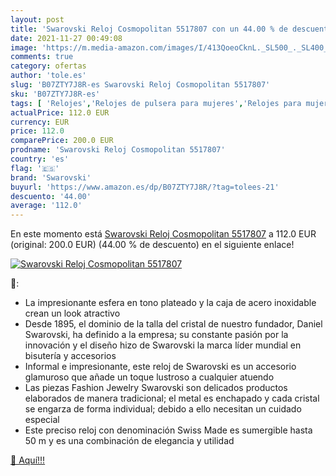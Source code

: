 ```yaml
---
layout: post
title: 'Swarovski Reloj Cosmopolitan 5517807 con un 44.00 % de descuento'
date: 2021-11-27 00:49:08
image: 'https://m.media-amazon.com/images/I/413QoeoCknL._SL500_._SL400_.jpg'
comments: true
category: ofertas
author: 'tole.es'
slug: 'B07ZTY7J8R-es Swarovski Reloj Cosmopolitan 5517807'
sku: 'B07ZTY7J8R-es'
tags: [ 'Relojes','Relojes de pulsera para mujeres','Relojes para mujer','swarovski', ]
actualPrice: 112.0 EUR
currency: EUR
price: 112.0
comparePrice: 200.0 EUR
prodname: 'Swarovski Reloj Cosmopolitan 5517807'
country: 'es'
flag: '🇪🇸'
brand: 'Swarovski'
buyurl: 'https://www.amazon.es/dp/B07ZTY7J8R/?tag=tolees-21'
descuento: '44.00'
average: '112.0'
---
```


En este momento está [Swarovski Reloj Cosmopolitan 5517807](https://www.amazon.es/dp/B07ZTY7J8R/?tag=tolees-21) a 112.0 EUR (original: 200.0 EUR) (44.00 %  de descuento) en el siguiente enlace!

[![Swarovski Reloj Cosmopolitan 5517807](https://m.media-amazon.com/images/I/413QoeoCknL._SL500_._SL400_.jpg)](https://www.amazon.es/dp/B07ZTY7J8R/?tag=tolees-21)

🔎:

- La impresionante esfera en tono plateado y la caja de acero inoxidable crean un look atractivo
- Desde 1895, el dominio de la talla del cristal de nuestro fundador, Daniel Swarovski, ha definido a la empresa; su constante pasión por la innovación y el diseño hizo de Swarovski la marca líder mundial en bisutería y accesorios
- Informal e impresionante, este reloj de Swarovski es un accesorio glamuroso que añade un toque lustroso a cualquier atuendo
- Las piezas Fashion Jewelry Swarovski son delicados productos elaborados de manera tradicional; el metal es enchapado y cada cristal se engarza de forma individual; debido a ello necesitan un cuidado especial
- Este preciso reloj con denominación Swiss Made es sumergible hasta 50 m y es una combinación de elegancia y utilidad

[🛒 Aquí!!!](https://www.amazon.es/dp/B07ZTY7J8R/?tag=tolees-21)
